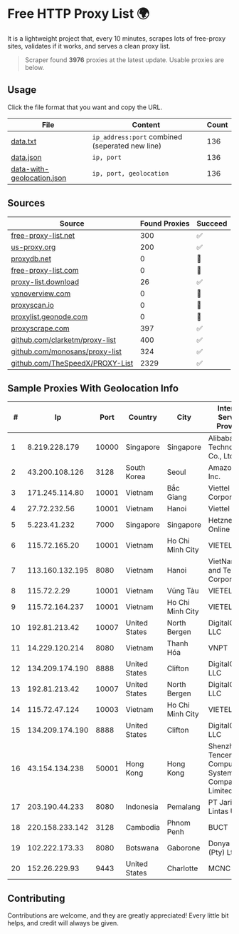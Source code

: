 
# Free HTTP Proxy List 🌍

It is a lightweight project that, every 10 minutes, scrapes lots of free-proxy sites, validates if it works, and serves a clean proxy list.


> Scraper found **3976** proxies at the latest update. Usable proxies are below.

## Usage

Click the file format that you want and copy the URL.


|File|Content|Count|
|----|-------|-----|
|[data.txt](https://raw.githubusercontent.com/themiralay/Proxy-List-World/master/data.txt)|`ip_address:port` combined (seperated new line)|136|
|[data.json](https://raw.githubusercontent.com/themiralay/Proxy-List-World/master/data.json)|`ip, port`|136|
|[data-with-geolocation.json](https://raw.githubusercontent.com/themiralay/Proxy-List-World/master/data-with-geolocation.json)|`ip, port, geolocation`|136|

## Sources

|Source|Found Proxies|Succeed|
|------|-------------|-------|
|[free-proxy-list.net](https://free-proxy-list.net)|300|✅|
|[us-proxy.org](https://www.us-proxy.org)|200|✅|
|[proxydb.net](http://proxydb.net)|0|🚫|
|[free-proxy-list.com](https://free-proxy-list.com/?page=&port=&type%5B%5D=http&type%5B%5D=https&up_time=0&search=Search)|0|🚫|
|[proxy-list.download](https://www.proxy-list.download/HTTP)|26|✅|
|[vpnoverview.com](https://vpnoverview.com/privacy/anonymous-browsing/free-proxy-servers)|0|🚫|
|[proxyscan.io](https://www.proxyscan.io)|0|🚫|
|[proxylist.geonode.com](https://proxylist.geonode.com/api/proxy-list?limit=300&page=1&sort_by=lastChecked&sort_type=desc&protocols=http,https)|0|🚫|
|[proxyscrape.com](https://api.proxyscrape.com/v2/?request=displayproxies&protocol=http&timeout=10000&country=all&ssl=all&anonymity=all)|397|✅|
|[github.com/clarketm/proxy-list](https://raw.githubusercontent.com/clarketm/proxy-list/master/proxy-list-raw.txt)|400|✅|
|[github.com/monosans/proxy-list](https://raw.githubusercontent.com/monosans/proxy-list/main/proxies/http.txt)|324|✅|
|[github.com/TheSpeedX/PROXY-List](https://raw.githubusercontent.com/TheSpeedX/PROXY-List/master/http.txt)|2329|✅|


## Sample Proxies With Geolocation Info

|#|Ip|Port|Country|City|Internet Service Provider|
|-|--|----|-------|----|-------------------------|
|1|8.219.228.179|10000|Singapore|Singapore|Alibaba (US) Technology Co., Ltd.|
|2|43.200.108.126|3128|South Korea|Seoul|Amazon.com, Inc.|
|3|171.245.114.80|10001|Vietnam|Bắc Giang|Viettel Corporation|
|4|27.72.232.56|10001|Vietnam|Hanoi|Viettel Group|
|5|5.223.41.232|7000|Singapore|Singapore|Hetzner Online GmbH|
|6|115.72.165.20|10001|Vietnam|Ho Chi Minh City|VIETELmetro|
|7|113.160.132.195|8080|Vietnam|Hanoi|VietNam Post and Telecom Corporation|
|8|115.72.2.29|10001|Vietnam|Vũng Tàu|VIETELmetro|
|9|115.72.164.237|10001|Vietnam|Ho Chi Minh City|VIETELmetro|
|10|192.81.213.42|10007|United States|North Bergen|DigitalOcean, LLC|
|11|14.229.120.214|8080|Vietnam|Thanh Hóa|VNPT|
|12|134.209.174.190|8888|United States|Clifton|DigitalOcean, LLC|
|13|192.81.213.42|10007|United States|North Bergen|DigitalOcean, LLC|
|14|115.72.47.124|10003|Vietnam|Ho Chi Minh City|VIETELmetro|
|15|134.209.174.190|8888|United States|Clifton|DigitalOcean, LLC|
|16|43.154.134.238|50001|Hong Kong|Hong Kong|Shenzhen Tencent Computer Systems Company Limited|
|17|203.190.44.233|8080|Indonesia|Pemalang|PT Jaring Lintas Utara|
|18|220.158.233.142|3128|Cambodia|Phnom Penh|BUCT|
|19|102.222.173.33|8080|Botswana|Gaborone|Donya Digital (Pty) Ltd|
|20|152.26.229.93|9443|United States|Charlotte|MCNC|



## Contributing

Contributions are welcome, and they are greatly appreciated! Every
little bit helps, and credit will always be given.

